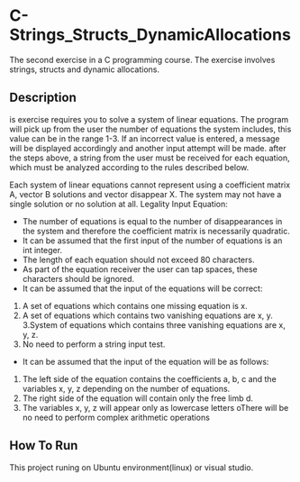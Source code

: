 # C-Strings_Structs_DynamicAllocations

The second exercise in a C programming course. 
The exercise involves strings, structs and dynamic allocations.

## Description

is exercise requires you to solve a system of linear equations.
The program will pick up from the user the number of equations the system includes, this value can be in the range 1-3.
If an incorrect value is entered, a message will be displayed accordingly and another input attempt will be made.
after the steps above,  a string from the user must be received for each equation, which must be analyzed according to the rules described below.

Each system of linear equations cannot represent using a coefficient matrix A, vector B solutions and vector disappear X. 
The system may not have a single solution or no solution at all.
Legality Input Equation:
* The number of equations is equal to the number of disappearances in the system and therefore the coefficient matrix is necessarily quadratic.
* It can be assumed that the first input of the number of equations is an int integer.
* The length of each equation should not exceed 80 characters.
* As part of the equation receiver the user can tap spaces, these characters should be ignored. 
* It can be assumed that the input of the equations will be correct: 
1. A set of equations which contains one missing equation is x. 
2. A set of equations which contains two vanishing equations are x, y.
3.System of equations which contains three vanishing equations are x, y, z.
4. No need to perform a string input test.
* It can be assumed that the input of the equation will be as follows: 
1. The left side of the equation contains the coefficients a, b, c and the variables x, y, z depending on the number of equations.
2. The right side of the equation will contain only the free limb d.
3. The variables x, y, z will appear only as lowercase letters oThere will be no need to perform complex arithmetic operations

## How To Run

This project runing on Ubuntu environment(linux) or visual studio.

